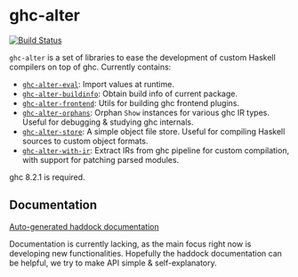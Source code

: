 # ghc-alter

[![Build Status](https://travis-ci.org/TerrorJack/ghc-alter.svg)](https://travis-ci.org/TerrorJack/ghc-alter)

`ghc-alter` is a set of libraries to ease the development of custom Haskell compilers on top of ghc. Currently contains:

* [`ghc-alter-eval`](ghc-alter-eval): Import values at runtime.
* [`ghc-alter-buildinfo`](ghc-alter-buildinfo): Obtain build info of current package.
* [`ghc-alter-frontend`](ghc-alter-frontend): Utils for building ghc frontend plugins.
* [`ghc-alter-orphans`](ghc-alter-orphans): Orphan `Show` instances for various ghc IR types. Useful for debugging & studying ghc internals.
* [`ghc-alter-store`](ghc-alter-store): A simple object file store. Useful for compiling Haskell sources to custom object formats.
* [`ghc-alter-with-ir`](ghc-alter-with-ir): Extract IRs from ghc pipeline for custom compilation, with support for patching parsed modules.

ghc 8.2.1 is required.

## Documentation

[Auto-generated haddock documentation](https://terrorjack.github.io/ghc-alter/)

Documentation is currently lacking, as the main focus right now is developing new functionalities. Hopefully the haddock documentation can be helpful, we try to make API simple & self-explanatory.
